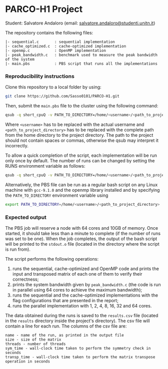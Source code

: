 # PARCO-H1 Project
Student: Salvatore Andaloro (email: [salvatore.andaloro@studenti.unitn.it](mailto:salvatore.andaloro@studenti.unitn.it))

The repository contains the following files:
```
|- sequential.c       : sequential implementation
|- cache_optimized.c  : cache-optimized implementation
|- openmp.c           : OpenMP implementation
|- peak_bandwidth.c   : benchmark used to measure the peak bandwidth of the system
|- main.pbs           : PBS script that runs all the implementations
```
### Reproducibility instructions
Clone this repository to a local folder by using:
```bash 
git clone https://github.com/Sasso0101/PARCO-H1.git
```
Then, submit the `main.pbs` file to the cluster using the following command:
```bash
qsub -q short_cpuQ -v PATH_TO_DIRECTORY=/home/<username>/<path_to_project_directory> /home/<username>/<path_to_project_directory>/main.pbs
```
Where `<username>` has to be replaced with the actual username and `<path_to_project_directory>` has to be replaced with the complete path from the home directory to the project directory. The path to the project should not contain spaces or commas, otherwise the qsub may interpret it incorrectly.

To allow a quick completion of the script, each implementation will be run only once by default. The number of runs can be changed by setting the RUNS environment variable as follows:
```bash
qsub -q short_cpuQ -v PATH_TO_DIRECTORY=/home/<username>/<path_to_project_directory>,RUNS=<number_of_runs> /home/<username>/<path_to_project_directory>/main.pbs
```

Alternatively, the PBS file can be run as a regular bash script on any Linux machine with `gcc-9.1.0` and the openmp library installed and by specifying the `PATH_TO_DIRECTORY` environment variable using
```bash
export PATH_TO_DIRECTORY=/home/<username>/<path_to_project_directory>
```

### Expected output
The PBS job will reserve a node with 64 cores and 10GB of memory. Once started, it should take less than a minute to complete (if the number of runs was set to be one). When the job completes, the output of the bash script will be printed to the `stdout.o` file (located in the directory where the script is run from).

The script performs the following operations:
1. runs the sequential, cache-optimized and OpenMP code and prints the input and transposed matrix of each one of them to verify their correctness;
2. prints the system bandwidth given by `peak_bandwidth.c` (the code is run in parallel using 64 cores to achieve the maximum bandwidth);
3. runs the sequential and the cache-optimized implementations with the flag configurations that are presented in the report;
4. runs the parallel implementation with 1, 2, 4, 8, 16, 32 and 64 cores.

The data obtained during the runs is saved to the `results.csv` file (located in the `results` directory inside the project's directory). The csv file will contain a line for each run. The columns of the csv file are:
```
name - name of the run, as printed in the output file
size - size of the matrix
threads - number of threads
sym_time - wall-clock time taken to perform the symmetry check in seconds
transp_time - wall-clock time taken to perform the matrix transpose operation in seconds
```